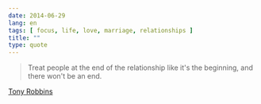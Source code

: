 ```yaml
---
date: 2014-06-29
lang: en
tags: [ focus, life, love, marriage, relationships ]
title: ""
type: quote
---
```


> Treat people at the end of the relationship like it's the beginning,
> and there won't be an end.

[Tony Robbins](https://vimeo.com/46810824#t=30m09s)

